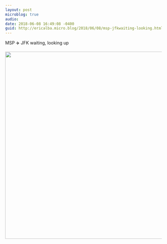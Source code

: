 ```yaml
---
layout: post
microblog: true
audio: 
date: 2018-06-08 16:49:08 -0400
guid: http://ericalba.micro.blog/2018/06/08/msp-jfkwaiting-looking.html
---
```

MSP ✈️ JFK
waiting, looking up

<img src="http://micro.ericalba.com/uploads/2018/2fe9c6f729.jpg" width="600" height="600" />

